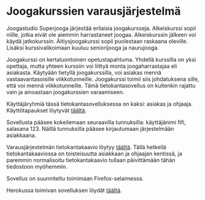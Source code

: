 # Joogakurssien varausjärjestelmä

Joogastudio Superjooga järjestää erilaisia joogakursseja. Alkeiskurssi sopii niille, jotka eivät ole aiemmin harrastaneet joogaa. Alkeiskurssin jälkeen voi käydä jatkokurssin. Äitiysjoogakurssi sopii puolestaan raskaana oleville. Lisäksi kurssivalikoimaan kuuluu seniorijooga ja naurujooga.

Joogakurssi on kertaluontoinen opetustapahtuma. Yhdellä kurssilla on yksi opettaja, mutta yhteen kurssiin voi liittyä monta joogaharrastajaa eli asiakasta. Käytyään tietyllä joogakurssilla, voi asiakas mennä vastaavantasoisille viikkotunneille. Joogakurssi toimii siis johdatuksena sille, että voi mennä viikkotunneille. Tämä tietokantasovellus on kuitenkin rajattu vain ja ainoastaan joogakurssien varaamiseen.

Käyttäjäryhmiä tässä tietokantasovelluksessa on kaksi: asiakas ja ohjaaja. Käyttötapaukset löytyvät [täältä](https://github.com/tsalohei/joogakurssi/blob/master/documentation/kayttotapaukset.md).

Sovellusta pääsee kokeilemaan seuraavilla tunnuksilla: käyttäjänimi fifi, salasana 123. Näillä tunnuksilla pääsee kirjautumaan järjestelmään asiakkaana. 

Varausjärjestelmän tietokantakaavio löytyy [täältä](https://github.com/tsalohei/joogakurssi/blob/master/documentation/tietokantakaavio1409.png). Tällä hetkellä tietokantakaaviossa on toisteisuutta asiakkaan ja ohjaajan kentissä, ja paremmin normalisoitu tietokantakaavio tullaan päivittämään tähän tiedostoon myöhemmin.

Sovellus on suunniteltu toimimaan Firefox-selaimessa. 

Herokussa toimivan sovelluksen löydät [täältä](https://tsalohei-joogakurssi.herokuapp.com/).

